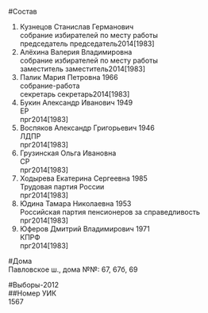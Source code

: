 #Состав  
1. Кузнецов Станислав Германович  
    собрание избирателей по месту работы  
    председатель председатель2014[1983]  
2. Алёхина Валерия Владимировна  
    собрание избирателей по месту работы  
    заместитель заместитель2014[1983]  
3. Палик Мария Петровна 1966  
    собрание-работа  
    секретарь секретарь2014[1983]  
4. Букин Александр Иванович 1949  
    ЕР  
    прг2014[1983]  
5. Воспяков Александр Григорьевич 1946  
    ЛДПР  
    прг2014[1983]  
6. Грузинская Ольга Ивановна  
    СР  
    прг2014[1983]  
7. Ходырева Екатерина Сергеевна 1985  
    Трудовая партия России  
    прг2014[1983]  
8. Юдина Тамара Николаевна 1953  
    Российская партия пенсионеров за справедливость  
    прг2014[1983]  
9. Юферов Дмитрий Владимирович 1971  
    КПРФ  
    прг2014[1983]  
  
#Дома  
Павловское ш., дома №№: 67, 67б,  69  
  
#Выборы-2012  
##Номер УИК  
1567  
